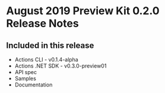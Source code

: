 # August 2019 Preview Kit 0.2.0 Release Notes



## Included in this release

* Actions CLI - v0.1.4-alpha
* Actions .NET SDK - v0.3.0-preview01
* API spec
* Samples
* Documentation
